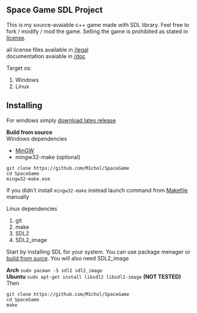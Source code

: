 ## Space Game SDL Project
This is my source-avaiable c++ game made with SDL library. Feel free to fork / modify / mod the game. Selling the game is prohibited as stated in [license](https://github.com/M1chol/SpaceGame/blob/master/LICENSE.txt).

all license files available in [/legal](https://github.com/M1chol/SpaceGame/tree/master/legal)   
documentation avaiable in [/doc](https://github.com/M1chol/SpaceGame/tree/master/doc)   
   
Target os:
  1. Windows
  2. Linux

## Installing
For windows simply [download lates release](https://github.com/M1chol/SpaceGame/releases)
   
__Build from source__   
Windows dependencies  
- [MinGW](https://sourceforge.net/projects/mingw/) 
- mingw32-make  (optional)
    
```
git clone https://github.com/M1chol/SpaceGame
cd SpaceGame
mingw32-make.exe
```
If you didn't install `mingw32-make` instead launch command from [Makefile](https://github.com/M1chol/SpaceGame/blob/master/Makefile) manually

Linux dependencies      
1. git
2. make
3. SDL2
4. SDL2_image
   
Start by installing SDL for your system. You can use package menager or [build from surce](https://github.com/libsdl-org/SDL). You will also need SDL2_image

__Arch__ `sudo pacman -S sdl2 sdl2_image`   
__Ubuntu__ `sudo apt-get install libsdl2 libsdl2-image` __(NOT TESTED)__   
Then   
```
git clone https://github.com/M1chol/SpaceGame
cd SpaceGame
make
```

